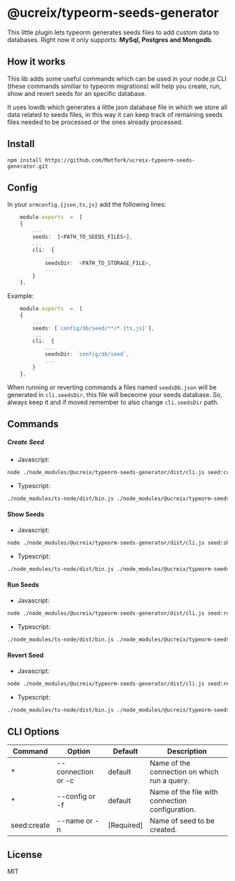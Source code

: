 # @ucreix/typeorm-seeds-generator
 
This little plugin lets typeorm generates seeds files to add custom data to databases.
Right now it only supports: **MySql, Postgres and Mongodb**.

How it works
----
This lib adds some useful commands which can be used in your node.js CLI (these commands similiar to typeorm migrations) will help you create, run, show and revert seeds for an specific database.

It uses lowdb which generates a little json database file in which we store all data related to seeds files, in this way it can keep track of remaining seeds files needed to be processed or the ones already processed.

Install
----
    npm install https://github.com/Matfork/ucreix-typeorm-seeds-generator.git    

Config
----
In your `ormconfig.{json,ts,js}` add the following lines:
```ts
    module.exports  =  [
    {
        ...
        seeds:  [<PATH_TO_SEEDS_FILES>],
        ...
        cli:  {
            ...
            seedsDir:  <PATH_TO_STORAGE_FILE>,
            ...
        }
    },
```

Example:
```ts
    module.exports  =  [
    {
        ...
        seeds: [`config/db/seed/**/*.{ts,js}`],
        ...
        cli:  {
            ...
            seedsDir: `config/db/seed`,
            ...
        }
    },
```

When running or reverting commands a files named `seedsDb.json` will be generated in `cli.seedsDir`, this file will beceome your seeds database. So, always keep it and if moved remember to also change `cli.seedsDir` path.

Commands
----
##### Create Seed
- Javascript:
```sh
node ./node_modules/@ucreix/typeorm-seeds-generator/dist/cli.js seed:create -n SeedExmapleFile.js
```
- Typescript:
```sh
./node_modules/ts-node/dist/bin.js ./node_modules/@ucreix/typeorm-seeds-generator/dist/cli.js seed:create -n SeedExmapleFile.ts
```

#### Show Seeds
- Javascript:
```sh
node ./node_modules/@ucreix/typeorm-seeds-generator/dist/cli.js seed:show
```
- Typescript:
```sh
./node_modules/ts-node/dist/bin.js ./node_modules/@ucreix/typeorm-seeds-generator/dist/cli.js seed:show
```

#### Run Seeds
- Javascript:
```sh
node ./node_modules/@ucreix/typeorm-seeds-generator/dist/cli.js seed:run
```
- Typescript:
```sh
./node_modules/ts-node/dist/bin.js ./node_modules/@ucreix/typeorm-seeds-generator/dist/cli.js seed:run
```
#### Revert Seed
- Javascript:
```sh
node ./node_modules/@ucreix/typeorm-seeds-generator/dist/cli.js seed:revert
```
- Typescript:
```sh
./node_modules/ts-node/dist/bin.js ./node_modules/@ucreix/typeorm-seeds-generator/dist/cli.js seed:revert
```

CLI Options
----
| Command | Option | Default | Description
| ------ | ------ | ------ | ------ |
| * | --connection or -c | default | Name of the connection on which run a query.
| * | --config or -f | default | Name of the file with connection configuration.
| seed:create | --name or -n | [Required] | Name of seed to be created.

License
----
MIT